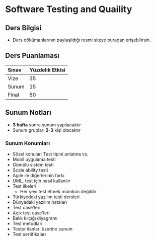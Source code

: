 # Software Testing and Quaility

## Ders Bilgisi

* Ders dökümanlarının paylaşıldığı resmi siteye [buradan](http://avesis.istanbulc.edu.tr/ruyasamli/dokumanlar) erişebilirsin.

## Ders Puanlaması

| Sınav | Yüzdelik Etkisi |
| :--- | :--- |
| Vize | 35 |
| Sunum | 15 |
| Final | 50 |

## Sunum Notları

* **3 hafta** sonra sunum yapılacaktır
* Sunum grupları **2-3** kişi olacaktır

### Sunum Konumları

* Sözel konular: Test tipini anlatma vs.
* Mobil uygulama testi
* Gömülü sistem testi
* Scale ability testi
* Agile ile diğerlerinin farkı
* UML, test için nasıl kullanılır
* Test ilkeleri
  * Her şeyi test etmek mümkün değildir
* Türkiyedeki yazılım testi dersleri
* Dünyadaki yazılım hataları
* Test case'leri
* Açık test case'leri
* Balık kılçığı diyagramı
* Test metodları
* Tester ilanları üzerine sunum
* Test sertifikaları

